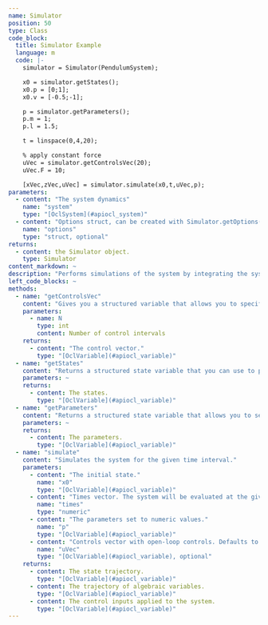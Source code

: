 ```yaml
--- 
name: Simulator
position: 50
type: Class
code_block:
  title: Simulator Example
  language: m
  code: |-
    simulator = Simulator(PendulumSystem);

    x0 = simulator.getStates();
    x0.p = [0;1];
    x0.v = [-0.5;-1];

    p = simulator.getParameters();
    p.m = 1;
    p.l = 1.5;

    t = linspace(0,4,20);

    % apply constant force
    uVec = simulator.getControlsVec(20);
    uVec.F = 10;

    [xVec,zVec,uVec] = simulator.simulate(x0,t,uVec,p);
parameters: 
  - content: "The system dynamics"
    name: "system"
    type: "[OclSystem](#apiocl_system)"
  - content: "Options struct, can be created with Simulator.getOptions(). Defaults to empty struct."
    name: "options"
    type: "struct, optional"
returns: 
  - content: the Simulator object.
    type: Simulator
content_markdown: ~
description: "Performs simulations of the system by integrating the system dynamics."
left_code_blocks: ~
methods: 
  - name: "getControlsVec"
    content: "Gives you a structured variable that allows you to specify an open-loop control input by setting values to the variable. The default value for all variables is zero."
    parameters: 
      - name: N
        type: int
        content: Number of control intervals
    returns: 
      - content: "The control vector."
        type: "[OclVariable](#apiocl_variable)"
  - name: "getStates"
    content: "Returns a structured state variable that you can use to pass as the initial state to the simulator. All variable values default to zero."
    parameters: ~
    returns: 
      - content: The states.
        type: "[OclVariable](#apiocl_variable)"
  - name: "getParameters"
    content: "Returns a structured state variable that allows you to set parameters for the simulation. All parameter values default to zero."
    parameters: ~
    returns: 
      - content: The parameters.
        type: "[OclVariable](#apiocl_variable)"
  - name: "simulate"
    content: "Simulates the system for the given time interval."
    parameters:
      - content: "The initial state."
        name: "x0"
        type: "[OclVariable](#apiocl_variable)"
      - content: "Times vector. The system will be evaluated at the given time points."
        name: "times"
        type: "numeric"
      - content: "The parameters set to numeric values."
        name: "p"
        type: "[OclVariable](#apiocl_variable)"
      - content: "Controls vector with open-loop controls. Defaults to zero valued controls."
        name: "uVec"
        type: "[OclVariable](#apiocl_variable), optional"
    returns: 
      - content: The state trajectory.
        type: "[OclVariable](#apiocl_variable)"
      - content: The trajectory of algebraic variables.
        type: "[OclVariable](#apiocl_variable)"
      - content: The control inputs applied to the system.
        type: "[OclVariable](#apiocl_variable)"
---
```

